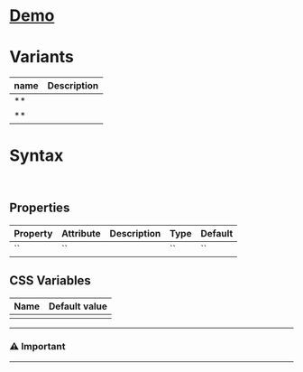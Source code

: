 
# [Demo](https://edoardohorse.github.io/)


# Variants
    
|name| Description|
|----------|-------------|
|**||
|**||

# Syntax

```html
    
```

## Properties

| Property   | Attribute  | Description | Type      | Default         |
| ---------- | ---------- | ---------  | --------- | --------------- |
| ``     | ``     |  | ``  | ``     |

## CSS Variables

|Name|Default value
|-|:-:|
|||


---


### ⚠️ Important

---